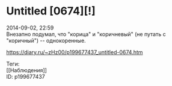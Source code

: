 Untitled [0674][!]
===================

   
 2014-09-02, 22:59   
  Внезапно подумал, что "корица" и "коричневый" (не путать с "коричный") -- однокоренные.   
    
 <https://diary.ru/~zHz00/p199677437_untitled-0674.htm>   
   
 Теги:   
 [[Наблюдения]]   
 ID: p199677437